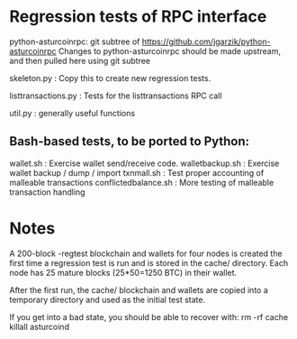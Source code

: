 Regression tests of RPC interface
=================================

python-asturcoinrpc: git subtree of https://github.com/jgarzik/python-asturcoinrpc
Changes to python-asturcoinrpc should be made upstream, and then
pulled here using git subtree

skeleton.py : Copy this to create new regression tests.

listtransactions.py : Tests for the listtransactions RPC call

util.py : generally useful functions

Bash-based tests, to be ported to Python:
-----------------------------------------
wallet.sh : Exercise wallet send/receive code.
walletbackup.sh : Exercise wallet backup / dump / import
txnmall.sh : Test proper accounting of malleable transactions
conflictedbalance.sh : More testing of malleable transaction handling

Notes
=====

A 200-block -regtest blockchain and wallets for four nodes
is created the first time a regression test is run and
is stored in the cache/ directory. Each node has 25 mature
blocks (25*50=1250 BTC) in their wallet.

After the first run, the cache/ blockchain and wallets are
copied into a temporary directory and used as the initial
test state.

If you get into a bad state, you should be able
to recover with:
  rm -rf cache
  killall asturcoind
